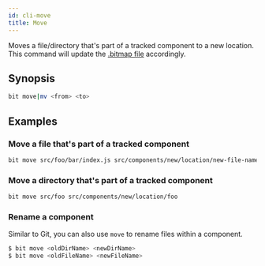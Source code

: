 ```yaml
---
id: cli-move
title: Move
---
```


Moves a file/directory that's part of a tracked component to a new location.
This command will update the [.bitmap file](/docs/initializing-bit.html#bitmap) accordingly.

## Synopsis

```bash
bit move|mv <from> <to>
```

## Examples

### Move a file that's part of a tracked component

```bash
bit move src/foo/bar/index.js src/components/new/location/new-file-name.js
```

### Move a directory that's part of a tracked component

```bash
bit move src/foo src/components/new/location/foo
```

### Rename a component

Similar to Git, you can also use `move` to rename files within a component.

```bash
$ bit move <oldDirName> <newDirName>
$ bit move <oldFileName> <newFileName>
```